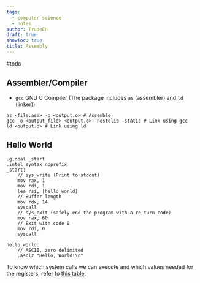 ```yaml
---
tags:
  - computer-science
  - notes
author: TrudeEH
draft: true
showToc: true
title: Assembly
---
```


#todo
## Assembler/Compiler

- `gcc` GNU C Compiler (The package includes `as` (assembler) and `ld` (linker))

```Shell
as <file.asm> -o <output.o> # Assemble
gcc -o <output_file> <output.o> -nostdlib -static # Link using gcc
ld <output.o> # Link using ld
```

## Hello World

```Assembly
.global _start
.intel_syntax noprefix
_start:
	// sys_write (Print to stdout)
	mov rax, 1
	mov rdi, 1
	lea rsi, [hello_world]
	// Buffer length
	mov rdx, 14
	syscall
	// sys_exit (safely end the program with a re turn code)
	mov rax, 60
	// Exit with code 0
	mov rdi, 0
	syscall
	
hello_world:
	// ASCII, zero delimited
	.asciz "Hello, World!\n"
```

To know which system calls we can execute and which values needed for the registers, refer to [this table](https://blog.rchapman.org/posts/Linux_System_Call_Table_for_x86_64/).
